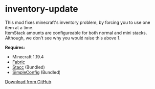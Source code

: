 # inventory-update  
This mod fixes minecraft's inventory problem, by forcing you to use one item at a time.  
ItemStack amounts are configureable for both normal and mini stacks.  
Although, we don't see why you would raise this above 1.  

**Requires:**  
- Minecraft 1.19.4  
- [Fabric](https://fabricmc.net)
- [Stacc](https://github.com/Devan-Kerman/Stacc) (Bundled)  
- [SimpleConfig](https://github.com/magistermaks/fabric-simplelibs/tree/master/simple-config) (Bundled)  

[Download from GitHub](https://github.com/MCLegoMan/inventory-update/releases/latest)  
